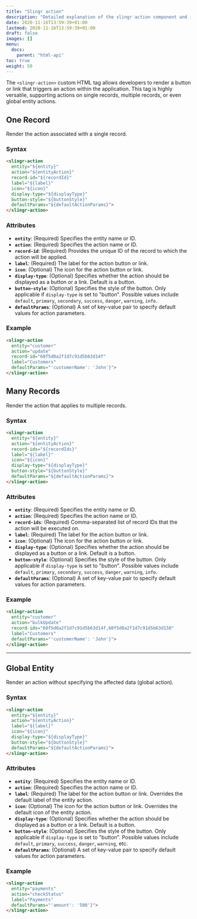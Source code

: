 ```yaml
---
title: "Slingr action"
description: "Detailed explanation of the slingr action component and it's settings."
date: 2020-11-16T13:59:39+01:00
lastmod: 2020-11-16T13:59:39+01:00
draft: false
images: []
menu:
  docs:
    parent: "html-api"
toc: true
weight: 50
---
```


The `<slingr-action>` custom HTML tag allows developers to render a button or link that triggers an action within the application. This tag is highly versatile, supporting actions on single records, multiple records, or even global entity actions.

## **One Record**

Render the action associated with a single record.

### **Syntax**
```html
<slingr-action
  entity="${entity}"
  action="${entityAction}"
  record-id="${recordId}"
  label="${label}"
  icon="${icon}"
  display-type="${displayType}"
  button-style="${buttonStyle}"
  defaultParams="${defaultActionParams}">
</slingr-action>
```

### **Attributes**
- **`entity`**: (Required) Specifies the entity name or ID.
- **`action`**: (Required) Specifies the action name or ID.
- **`record-id`**: (Required) Provides the unique ID of the record to which the action will be applied.
- **`label`**: (Required) The label for the action button or link.
- **`icon`**: (Optional) The icon for the action button or link.
- **`display-type`**: (Optional) Specifies whether the action should be displayed as a button or a link. Default is a button.
- **`button-style`**: (Optional) Specifies the style of the button. Only applicable if `display-type` is set to "button". Possible values include `default`, `primary`, `secondary`, `success`, `danger`, `warning`, `info`.
- **`defaultParams`**: (Optional) A set of key-value pair to specify default values for action parameters.


### **Example**
```html
<slingr-action
  entity="customer"
  action="update"
  record-id="60f5d0a2f1d7c91d5b63d14f"
  label="Customers"
  defaultParams="'customerName': 'John'}">
</slingr-action>
```

## **Many Records**

Render the action that applies to multiple records.

### **Syntax**
```html
<slingr-action
  entity="${entity}"
  action="${entityAction}"
  record-ids="${recordIds}"
  label="${label}"
  icon="${icon}"
  display-type="${displayType}"
  button-style="${buttonStyle}"
  defaultParams="${defaultActionParams}">
</slingr-action>
```

### **Attributes**
- **`entity`**: (Required) Specifies the entity name or ID.
- **`action`**: (Required) Specifies the action name or ID.
- **`record-ids`**: (Required) Comma-separated list of record IDs that the action will be executed on.
- **`label`**: (Required) The label for the action button or link.
- **`icon`**: (Optional) The icon for the action button or link.
- **`display-type`**: (Optional) Specifies whether the action should be displayed as a button or a link. Default is a button.
- **`button-style`**: (Optional) Specifies the style of the button. Only applicable if `display-type` is set to "button". Possible values include `default`, `primary`, `secondary`, `success`, `danger`, `warning`, `info`.
- **`defaultParams`**: (Optional) A set of key-value pair to specify default values for action parameters.


### **Example**
```html
<slingr-action
  entity="customer"
  action="bulkUpdate"
  record-ids="60f5d0a2f1d7c91d5b63d14f,60f5d0a2f1d7c91d5b63d150"
  label="Customers"
  defaultParams="'customerName': 'John'}">
</slingr-action>
```

---

## **Global Entity**

Render an action without specifying the affected data (global action).

### **Syntax**
```html
<slingr-action
  entity="${entity}"
  action="${entityAction}"
  label="${label}"
  icon="${icon}"
  display-type="${displayType}"
  button-style="${buttonStyle}"
  defaultParams="${defaultActionParams}">
</slingr-action>
```

### **Attributes**
- **`entity`**: (Required) Specifies the entity name or ID.
- **`action`**: (Required) Specifies the action name or ID.
- **`label`**: (Required) The label for the action button or link. Overrides the default label of the entity action.
- **`icon`**: (Optional) The icon for the action button or link. Overrides the default icon of the entity action.
- **`display-type`**: (Optional) Specifies whether the action should be displayed as a button or a link. Default is a button.
- **`button-style`**: (Optional) Specifies the style of the button. Only applicable if `display-type` is set to "button". Possible values include `default`, `primary`, `success`, `danger`, `warning`, etc.
- **`defaultParams`**: (Optional) A set of key-value pair to specify default values for action parameters.


### **Example**
```html
<slingr-action
  entity="payments"
  action="checkStatus"
  label="Payments"
  defaultParams="'amount': '500'}">
</slingr-action>
```